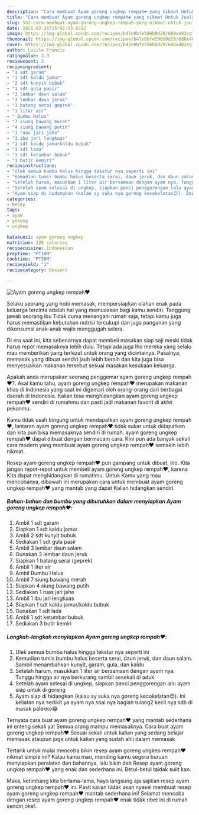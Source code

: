 ```yaml
---
description: "Cara membuat Ayam goreng ungkep rempah❤️ yang nikmat Untuk Jualan"
title: "Cara membuat Ayam goreng ungkep rempah❤️ yang nikmat Untuk Jualan"
slug: 552-cara-membuat-ayam-goreng-ungkep-rempah-yang-nikmat-untuk-jualan
date: 2021-02-26T15:02:53.839Z
image: https://img-global.cpcdn.com/recipes/b47e0bfe596b9d29/680x482cq70/ayam-goreng-ungkep-rempah❤️-foto-resep-utama.jpg
thumbnail: https://img-global.cpcdn.com/recipes/b47e0bfe596b9d29/680x482cq70/ayam-goreng-ungkep-rempah❤️-foto-resep-utama.jpg
cover: https://img-global.cpcdn.com/recipes/b47e0bfe596b9d29/680x482cq70/ayam-goreng-ungkep-rempah❤️-foto-resep-utama.jpg
author: Lucile Francis
ratingvalue: 3.9
reviewcount: 3
recipeingredient:
- "1 sdt garam"
- "1 sdt kaldu jamur"
- "2 sdt kunyit bubuk"
- "1 sdt gula pasir"
- "3 lembar daun salam"
- "3 lembar daun jeruk"
- "1 batang serai geprek"
- "1 liter air"
- " Bumbu Halus"
- "7 siung bawang merah"
- "4 siung bawang putih"
- "1 ruas jari jahe"
- "1 ibu jari lengkuas"
- "1 sdt kaldu jamurkaldu bubuk"
- "1 sdt lada"
- "1 sdt ketumbar bubuk"
- "3 butir kemiri"
recipeinstructions:
- "Ulek semua bumbu halus hingga tekstur nya seperti ini"
- "Kemudian tumis bumbu halus beserta serai, daun jeruk, dan daun salam. Sambil menambahkan kunyit, garam, gula, dan kaldu"
- "Setelah harum, masukkan 1 liter air bersamaan dengan ayam nya. Tunggu hingga air nya berkurang sambil sesekali di aduk"
- "Setelah ayam selesai di ungkep, siapkan panci penggorengan lalu ayam siap untuk di goreng"
- "Ayam siap di hidangkan (kalau sy suka nya goreng kecokelatan😊). Ini keliatan nya sedikit ya ayam nya soal nya bagian tulang2 kecil nya sdh di masak palekko😂"
categories:
- Resep
tags:
- ayam
- goreng
- ungkep

katakunci: ayam goreng ungkep 
nutrition: 228 calories
recipecuisine: Indonesian
preptime: "PT18M"
cooktime: "PT58M"
recipeyield: "1"
recipecategory: Dessert

---
```



![Ayam goreng ungkep rempah❤️](https://img-global.cpcdn.com/recipes/b47e0bfe596b9d29/680x482cq70/ayam-goreng-ungkep-rempah❤️-foto-resep-utama.jpg)

Selaku seorang yang hobi memasak, mempersiapkan olahan enak pada keluarga tercinta adalah hal yang memuaskan bagi kamu sendiri. Tanggung jawab seorang ibu Tidak cuma menangani rumah saja, tetapi kamu juga harus memastikan kebutuhan nutrisi tercukupi dan juga panganan yang dikonsumsi anak-anak wajib menggugah selera.

Di era  saat ini, kita sebenarnya dapat membeli masakan siap saji meski tidak harus repot memasaknya lebih dulu. Tetapi ada juga lho mereka yang selalu mau memberikan yang terlezat untuk orang yang dicintainya. Pasalnya, memasak yang dibuat sendiri jauh lebih bersih dan kita juga bisa menyesuaikan makanan tersebut sesuai masakan kesukaan keluarga. 



Apakah anda merupakan seorang penggemar ayam goreng ungkep rempah❤️?. Asal kamu tahu, ayam goreng ungkep rempah❤️ merupakan makanan khas di Indonesia yang saat ini digemari oleh orang-orang dari berbagai daerah di Indonesia. Kalian bisa menghidangkan ayam goreng ungkep rempah❤️ sendiri di rumahmu dan pasti jadi makanan favorit di akhir pekanmu.

Kamu tidak usah bingung untuk mendapatkan ayam goreng ungkep rempah❤️, lantaran ayam goreng ungkep rempah❤️ tidak sukar untuk didapatkan dan kita pun bisa memasaknya sendiri di rumah. ayam goreng ungkep rempah❤️ dapat dibuat dengan bermacam cara. Kini pun ada banyak sekali cara modern yang membuat ayam goreng ungkep rempah❤️ semakin lebih nikmat.

Resep ayam goreng ungkep rempah❤️ pun gampang untuk dibuat, lho. Kita jangan repot-repot untuk membeli ayam goreng ungkep rempah❤️, karena Kita dapat menghidangkan di rumahmu. Untuk Kamu yang mau mencobanya, dibawah ini merupakan cara untuk membuat ayam goreng ungkep rempah❤️ yang mantab yang dapat Kalian hidangkan sendiri.

<!--inarticleads1-->

##### Bahan-bahan dan bumbu yang dibutuhkan dalam menyiapkan Ayam goreng ungkep rempah❤️:

1. Ambil 1 sdt garam
1. Siapkan 1 sdt kaldu jamur
1. Ambil 2 sdt kunyit bubuk
1. Sediakan 1 sdt gula pasir
1. Ambil 3 lembar daun salam
1. Gunakan 3 lembar daun jeruk
1. Siapkan 1 batang serai (geprek)
1. Ambil 1 liter air
1. Ambil  Bumbu Halus
1. Ambil 7 siung bawang merah
1. Siapkan 4 siung bawang putih
1. Sediakan 1 ruas jari jahe
1. Ambil 1 ibu jari lengkuas
1. Siapkan 1 sdt kaldu jamur/kaldu bubuk
1. Gunakan 1 sdt lada
1. Ambil 1 sdt ketumbar bubuk
1. Sediakan 3 butir kemiri




<!--inarticleads2-->

##### Langkah-langkah menyiapkan Ayam goreng ungkep rempah❤️:

1. Ulek semua bumbu halus hingga tekstur nya seperti ini
1. Kemudian tumis bumbu halus beserta serai, daun jeruk, dan daun salam. Sambil menambahkan kunyit, garam, gula, dan kaldu
1. Setelah harum, masukkan 1 liter air bersamaan dengan ayam nya. Tunggu hingga air nya berkurang sambil sesekali di aduk
1. Setelah ayam selesai di ungkep, siapkan panci penggorengan lalu ayam siap untuk di goreng
1. Ayam siap di hidangkan (kalau sy suka nya goreng kecokelatan😊). Ini keliatan nya sedikit ya ayam nya soal nya bagian tulang2 kecil nya sdh di masak palekko😂




Ternyata cara buat ayam goreng ungkep rempah❤️ yang mantab sederhana ini enteng sekali ya! Semua orang mampu memasaknya. Cara buat ayam goreng ungkep rempah❤️ Sesuai sekali untuk kalian yang sedang belajar memasak ataupun juga untuk kalian yang sudah ahli dalam memasak.

Tertarik untuk mulai mencoba bikin resep ayam goreng ungkep rempah❤️ nikmat simple ini? Kalau kamu mau, mending kamu segera buruan menyiapkan peralatan dan bahannya, lalu bikin deh Resep ayam goreng ungkep rempah❤️ yang enak dan sederhana ini. Betul-betul taidak sulit kan. 

Maka, ketimbang kita berlama-lama, hayo langsung aja sajikan resep ayam goreng ungkep rempah❤️ ini. Pasti kalian tiidak akan nyesel membuat resep ayam goreng ungkep rempah❤️ mantab sederhana ini! Selamat mencoba dengan resep ayam goreng ungkep rempah❤️ enak tidak ribet ini di rumah sendiri,oke!.

